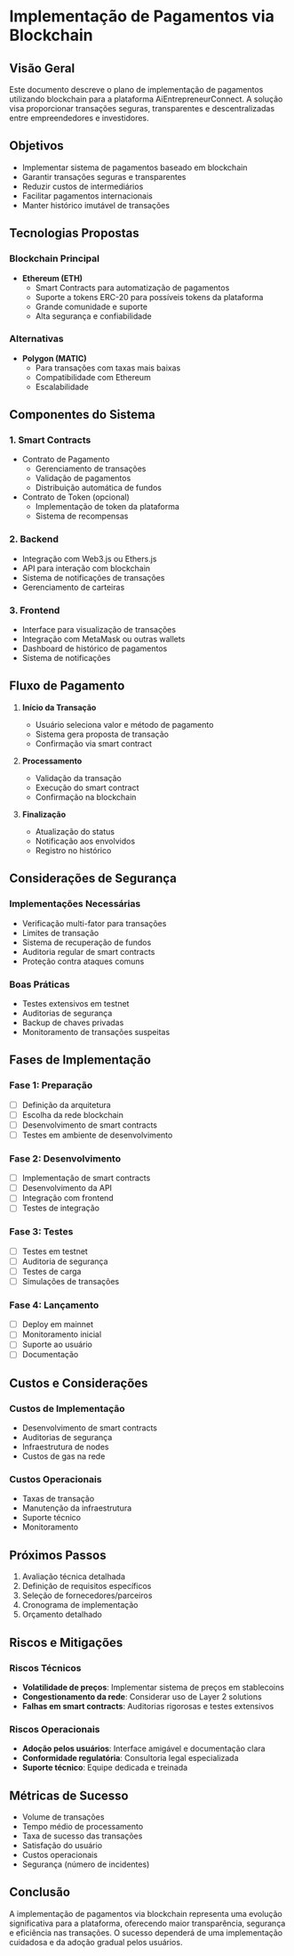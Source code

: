 # Implementação de Pagamentos via Blockchain

## Visão Geral
Este documento descreve o plano de implementação de pagamentos utilizando blockchain para a plataforma AiEntrepreneurConnect. A solução visa proporcionar transações seguras, transparentes e descentralizadas entre empreendedores e investidores.

## Objetivos
- Implementar sistema de pagamentos baseado em blockchain
- Garantir transações seguras e transparentes
- Reduzir custos de intermediários
- Facilitar pagamentos internacionais
- Manter histórico imutável de transações

## Tecnologias Propostas

### Blockchain Principal
- **Ethereum (ETH)**
  - Smart Contracts para automatização de pagamentos
  - Suporte a tokens ERC-20 para possíveis tokens da plataforma
  - Grande comunidade e suporte
  - Alta segurança e confiabilidade

### Alternativas
- **Polygon (MATIC)**
  - Para transações com taxas mais baixas
  - Compatibilidade com Ethereum
  - Escalabilidade

## Componentes do Sistema

### 1. Smart Contracts
- Contrato de Pagamento
  - Gerenciamento de transações
  - Validação de pagamentos
  - Distribuição automática de fundos
- Contrato de Token (opcional)
  - Implementação de token da plataforma
  - Sistema de recompensas

### 2. Backend
- Integração com Web3.js ou Ethers.js
- API para interação com blockchain
- Sistema de notificações de transações
- Gerenciamento de carteiras

### 3. Frontend
- Interface para visualização de transações
- Integração com MetaMask ou outras wallets
- Dashboard de histórico de pagamentos
- Sistema de notificações

## Fluxo de Pagamento

1. **Início da Transação**
   - Usuário seleciona valor e método de pagamento
   - Sistema gera proposta de transação
   - Confirmação via smart contract

2. **Processamento**
   - Validação da transação
   - Execução do smart contract
   - Confirmação na blockchain

3. **Finalização**
   - Atualização do status
   - Notificação aos envolvidos
   - Registro no histórico

## Considerações de Segurança

### Implementações Necessárias
- Verificação multi-fator para transações
- Limites de transação
- Sistema de recuperação de fundos
- Auditoria regular de smart contracts
- Proteção contra ataques comuns

### Boas Práticas
- Testes extensivos em testnet
- Auditorias de segurança
- Backup de chaves privadas
- Monitoramento de transações suspeitas

## Fases de Implementação

### Fase 1: Preparação
- [ ] Definição da arquitetura
- [ ] Escolha da rede blockchain
- [ ] Desenvolvimento de smart contracts
- [ ] Testes em ambiente de desenvolvimento

### Fase 2: Desenvolvimento
- [ ] Implementação de smart contracts
- [ ] Desenvolvimento da API
- [ ] Integração com frontend
- [ ] Testes de integração

### Fase 3: Testes
- [ ] Testes em testnet
- [ ] Auditoria de segurança
- [ ] Testes de carga
- [ ] Simulações de transações

### Fase 4: Lançamento
- [ ] Deploy em mainnet
- [ ] Monitoramento inicial
- [ ] Suporte ao usuário
- [ ] Documentação

## Custos e Considerações

### Custos de Implementação
- Desenvolvimento de smart contracts
- Auditorias de segurança
- Infraestrutura de nodes
- Custos de gas na rede

### Custos Operacionais
- Taxas de transação
- Manutenção da infraestrutura
- Suporte técnico
- Monitoramento

## Próximos Passos

1. Avaliação técnica detalhada
2. Definição de requisitos específicos
3. Seleção de fornecedores/parceiros
4. Cronograma de implementação
5. Orçamento detalhado

## Riscos e Mitigações

### Riscos Técnicos
- **Volatilidade de preços**: Implementar sistema de preços em stablecoins
- **Congestionamento da rede**: Considerar uso de Layer 2 solutions
- **Falhas em smart contracts**: Auditorias rigorosas e testes extensivos

### Riscos Operacionais
- **Adoção pelos usuários**: Interface amigável e documentação clara
- **Conformidade regulatória**: Consultoria legal especializada
- **Suporte técnico**: Equipe dedicada e treinada

## Métricas de Sucesso

- Volume de transações
- Tempo médio de processamento
- Taxa de sucesso das transações
- Satisfação do usuário
- Custos operacionais
- Segurança (número de incidentes)

## Conclusão
A implementação de pagamentos via blockchain representa uma evolução significativa para a plataforma, oferecendo maior transparência, segurança e eficiência nas transações. O sucesso dependerá de uma implementação cuidadosa e da adoção gradual pelos usuários. 